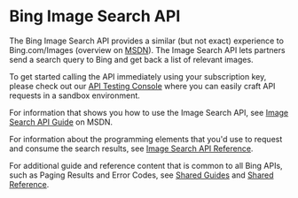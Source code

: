 <!-- 
NavPath: Bing Image Search API
LinkLabel: Overview
Weight: 80
Url: Bing-image-search-API/documentation
ExternalLink: https://msdn.microsoft.com/en-us/library/mt711418.aspx
-->

# Bing Image Search API

The Bing Image Search API provides a similar (but not exact) experience to Bing.com/Images (overview on [MSDN](https://msdn.microsoft.com/en-us/library/mt711418.aspx)). The Image Search API lets partners send a search query to Bing and get back a list of relevant images. 

To get started calling the API immediately using your subscription key, please check out our [API Testing Console](https://bingapis.portal.azure-api.net/docs/services/56b43eeccf5ff8098cef3807/operations/56b4447dcf5ff8098cef380d) where you can easily craft API requests in a sandbox environment.

For information that shows you how to use the Image Search API, see [Image Search API Guide](https://msdn.microsoft.com/en-us/library/dn760784(v=bsynd.50).aspx) on MSDN.

For information about the programming elements that you'd use to request and consume the search results, see [Image Search API Reference](https://msdn.microsoft.com/en-us/library/dn760791(v=bsynd.50).aspx).

For additional guide and reference content that is common to all Bing APIs, such as Paging Results and Error Codes, see [Shared Guides](https://msdn.microsoft.com/en-us/library/mt711404(v=bsynd.50).aspx) and [Shared Reference](https://msdn.microsoft.com/en-us/library/mt711403(v=bsynd.50).aspx).
